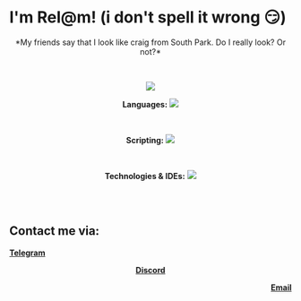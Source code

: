 # I'm Rel@m! (i don't spell it wrong 😏)
<p align="center">
  *My friends say that I look like craig from South Park. Do I really look? Or not?*
</p>
<br>


<p align="center">
  <img src="https://github-readme-stats.vercel.app/api?username=ChocolateAdventurouz&theme=transparent" />
</p>

<p align="center">
    <b>Languages:</b>
    <img src="https://skillicons.dev/icons?i=c,cs,python" />
</p>
<br>
<p align="center">
    <b>Scripting:</b>
    <img src="https://skillicons.dev/icons?i=bash" />
</p>
<br>
<p align="center">
    <b>Technologies & IDEs:</b>
    <img src="https://skillicons.dev/icons?i=dotnet,git,visualstudio, linux, md" />
</p>

<br>

<br>

## Contact me via:
<p align="left">
  <a href="https://t.me/chocolateadventurouz">
     <b>Telegram</b>
  </a>
</p>

<p align="center">
  <a href="https://discord.gg/yXsv5asHJR">
    <b>Discord</b>
  </a>
</p>

<p align="right">
  <a href="aggeloskarapatakis@hotmail.com">
    <b>Email</b>
  </a>
</p>
